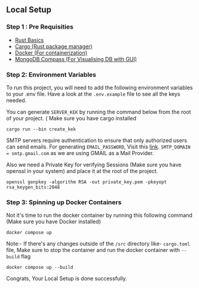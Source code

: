 
## Local Setup

### Step 1 : Pre Requisities
- [Rust Basics](https://doc.rust-lang.org/book/)
- [Cargo (Rust package manager)](https://doc.rust-lang.org/cargo/getting-started/installation.html)
- [Docker (For containerization)](https://docs.docker.com/get-docker/)
- [MongoDB Compass (For Visualising DB with GUI)](https://www.mongodb.com/try/download/compass)


### Step 2: Environment Variables

To run this project, you will need to add the following environment variables to your .env file. Have a look at the `.env.example` file to see all the keys needed.


You can generate `SERVER_KEK` by running the command below from the root of your project. ( Make sure you have cargo installed
```
cargo run --bin create_kek

```


SMTP servers require authentication to ensure that only authorized users can send emails. For generating `EMAIL_PASSWORD`, Visit this [link](https://support.google.com/mail/thread/205453566/how-to-generate-an-app-password?hl=en).
`SMTP_DOMAIN = smtp.gmail.com` as we are using GMAIL as a Mail Provider.


Also we need a Private Key for verifying Sessions (Make sure you have openssl in your system) and place it at the root of the project.
```
openssl genpkey -algorithm RSA -out private_key.pem -pkeyopt rsa_keygen_bits:2048

```

### Step 3: Spinning up Docker Containers

Not it's time to run the docker container by running this following command (Make sure you have Docker installed)
```
docker compose up

```

Note:- If there's any changes outside of the `/src` directory like- `cargo.toml` file, Make sure to stop the container and run the docker container with `--build` flag
```
docker compose up --build

```

Congrats, Your Local Setup is done successfully.






